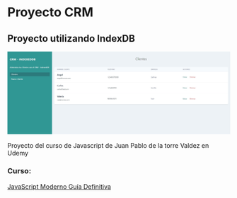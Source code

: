 # Proyecto CRM

## Proyecto utilizando IndexDB

![Screenshot](Cap.jpg)

Proyecto del curso de Javascript de Juan Pablo de la torre Valdez en Udemy

### Curso:

[JavaScript Moderno Guía Definitiva](https://www.udemy.com/course/javascript-moderno-guia-definitiva-construye-10-proyectos/)

